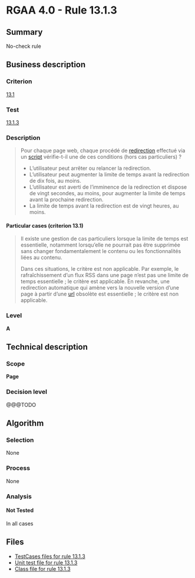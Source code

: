 # RGAA 4.0 - Rule 13.1.3

## Summary

No-check rule

## Business description

### Criterion

[13.1](https://www.numerique.gouv.fr/publications/rgaa-accessibilite/methode/criteres/#crit-13-1)

### Test

[13.1.3](https://www.numerique.gouv.fr/publications/rgaa-accessibilite/methode/criteres/#test-13-1-3)

### Description

> Pour chaque page web, chaque procédé de [redirection](https://www.numerique.gouv.fr/publications/rgaa-accessibilite/methode/glossaire/#redirection) effectué via un [script](https://www.numerique.gouv.fr/publications/rgaa-accessibilite/methode/glossaire/#script) vérifie-t-il une de ces conditions (hors cas particuliers) ?
> 
> * L’utilisateur peut arrêter ou relancer la redirection.
> * L’utilisateur peut augmenter la limite de temps avant la redirection de dix fois, au moins.
> * L’utilisateur est averti de l’imminence de la redirection et dispose de vingt secondes, au moins, pour augmenter la limite de temps avant la prochaine redirection.
> * La limite de temps avant la redirection est de vingt heures, au moins.

#### Particular cases (criterion 13.1)

> Il existe une gestion de cas particuliers lorsque la limite de temps est essentielle, notamment lorsqu’elle ne pourrait pas être supprimée sans changer fondamentalement le contenu ou les fonctionnalités liées au contenu.
> 
> Dans ces situations, le critère est non applicable. Par exemple, le rafraîchissement d’un flux RSS dans une page n’est pas une limite de temps essentielle ; le critère est applicable. En revanche, une redirection automatique qui amène vers la nouvelle version d’une page à partir d’une [url](https://www.numerique.gouv.fr/publications/rgaa-accessibilite/methode/glossaire/#url) obsolète est essentielle ; le critère est non applicable.

### Level

**A**


## Technical description

### Scope

**Page**

### Decision level

@@@TODO


## Algorithm

### Selection

None

### Process

None

### Analysis

#### Not Tested

In all cases


## Files

- [TestCases files for rule 13.1.3](https://gitlab.com/asqatasun/Asqatasun/-/tree/v5/rules/rules-rgaa4.0/src/test/resources/testcases/rgaa40/Rgaa40Rule130103/)
- [Unit test file for rule 13.1.3](https://gitlab.com/asqatasun/Asqatasun/-/blob/v5/rules/rules-rgaa4.0/src/test/java/org/asqatasun/rules/rgaa40/Rgaa40Rule130103Test.java)
- [Class file for rule 13.1.3](https://gitlab.com/asqatasun/Asqatasun/-/blob/v5/rules/rules-rgaa4.0/src/main/java/org/asqatasun/rules/rgaa40/Rgaa40Rule130103.java)


